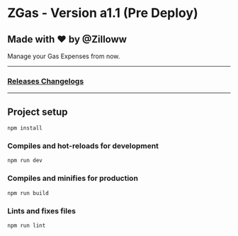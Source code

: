 # ZGas - Version a1.1 (Pre Deploy)

## Made with :heart: by @Zilloww

Manage your Gas Expenses from now.

---

### [Releases Changelogs](https://github.com/ZillowwCode/ZGas/releases "Releases")

---

## Project setup

```
npm install
```

### Compiles and hot-reloads for development

```
npm run dev
```

### Compiles and minifies for production

```
npm run build
```

### Lints and fixes files

```
npm run lint
```
